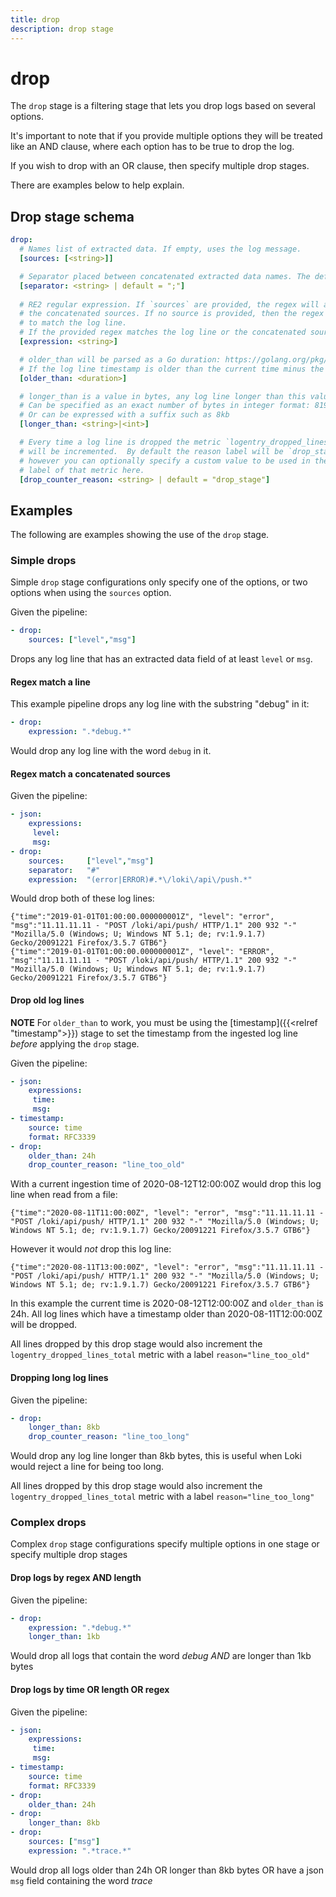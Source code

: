 ```yaml
---
title: drop
description: drop stage
---
```

# drop

The `drop` stage is a filtering stage that lets you drop logs based on several options. 

It's important to note that if you provide multiple options they will be treated like an AND clause,
where each option has to be true to drop the log.

If you wish to drop with an OR clause, then specify multiple drop stages.

There are examples below to help explain. 

## Drop stage schema

```yaml
drop:
  # Names list of extracted data. If empty, uses the log message.
  [sources: [<string>]]

  # Separator placed between concatenated extracted data names. The default separator is a semicolon.
  [separator: <string> | default = ";"]
  
  # RE2 regular expression. If `sources` are provided, the regex will attempt to match
  # the concatenated sources. If no source is provided, then the regex attempts 
  # to match the log line.
  # If the provided regex matches the log line or the concatenated sources, the line will be dropped.
  [expression: <string>]

  # older_than will be parsed as a Go duration: https://golang.org/pkg/time/#ParseDuration
  # If the log line timestamp is older than the current time minus the provided duration it will be dropped.
  [older_than: <duration>]

  # longer_than is a value in bytes, any log line longer than this value will be dropped.
  # Can be specified as an exact number of bytes in integer format: 8192
  # Or can be expressed with a suffix such as 8kb
  [longer_than: <string>|<int>]

  # Every time a log line is dropped the metric `logentry_dropped_lines_total` 
  # will be incremented.  By default the reason label will be `drop_stage` 
  # however you can optionally specify a custom value to be used in the `reason` 
  # label of that metric here.
  [drop_counter_reason: <string> | default = "drop_stage"]
```

## Examples

The following are examples showing the use of the `drop` stage.

### Simple drops

Simple `drop` stage configurations only specify one of the options, or two options when using the `sources` option.

Given the pipeline:

```yaml
- drop:
    sources: ["level","msg"]
```

Drops any log line that has an extracted data field of at least `level` or `msg`.

#### Regex match a line

This example pipeline drops any log line with the substring "debug" in it:

```yaml
- drop:
    expression: ".*debug.*"
```

Would drop any log line with the word `debug` in it.

#### Regex match a concatenated sources

Given the pipeline:

```yaml
- json:
    expressions:
     level:
     msg:
- drop:
    sources:     ["level","msg"]
    separator:   "#"
    expression:  "(error|ERROR)#.*\/loki\/api\/push.*"
```

Would drop both of these log lines:

```
{"time":"2019-01-01T01:00:00.000000001Z", "level": "error", "msg":"11.11.11.11 - "POST /loki/api/push/ HTTP/1.1" 200 932 "-" "Mozilla/5.0 (Windows; U; Windows NT 5.1; de; rv:1.9.1.7) Gecko/20091221 Firefox/3.5.7 GTB6"}
{"time":"2019-01-01T01:00:00.000000001Z", "level": "ERROR", "msg":"11.11.11.11 - "POST /loki/api/push/ HTTP/1.1" 200 932 "-" "Mozilla/5.0 (Windows; U; Windows NT 5.1; de; rv:1.9.1.7) Gecko/20091221 Firefox/3.5.7 GTB6"}
```

#### Drop old log lines

**NOTE** For `older_than` to work, you must be using the [timestamp]({{<relref "timestamp">}}) stage to set the timestamp from the ingested log line _before_ applying the `drop` stage.

Given the pipeline:

```yaml
- json:
    expressions:
     time:
     msg:
- timestamp:
    source: time
    format: RFC3339
- drop:
    older_than: 24h
    drop_counter_reason: "line_too_old"
```

With a current ingestion time of 2020-08-12T12:00:00Z would drop this log line when read from a file:

```
{"time":"2020-08-11T11:00:00Z", "level": "error", "msg":"11.11.11.11 - "POST /loki/api/push/ HTTP/1.1" 200 932 "-" "Mozilla/5.0 (Windows; U; Windows NT 5.1; de; rv:1.9.1.7) Gecko/20091221 Firefox/3.5.7 GTB6"}
```

However it would _not_ drop this log line:

```
{"time":"2020-08-11T13:00:00Z", "level": "error", "msg":"11.11.11.11 - "POST /loki/api/push/ HTTP/1.1" 200 932 "-" "Mozilla/5.0 (Windows; U; Windows NT 5.1; de; rv:1.9.1.7) Gecko/20091221 Firefox/3.5.7 GTB6"}
```

In this example the current time is 2020-08-12T12:00:00Z and `older_than` is 24h. All log lines which have a timestamp older than 2020-08-11T12:00:00Z will be dropped.

All lines dropped by this drop stage would also increment the `logentry_dropped_lines_total` metric with a label `reason="line_too_old"`

#### Dropping long log lines

Given the pipeline:

```yaml
- drop:
    longer_than: 8kb
    drop_counter_reason: "line_too_long"
```

Would drop any log line longer than 8kb bytes, this is useful when Loki would reject a line for being too long.

All lines dropped by this drop stage would also increment the `logentry_dropped_lines_total` metric with a label `reason="line_too_long"`

### Complex drops

Complex `drop` stage configurations specify multiple options in one stage or specify multiple drop stages

#### Drop logs by regex AND length

Given the pipeline:

```yaml
- drop:
    expression: ".*debug.*"
    longer_than: 1kb
```

Would drop all logs that contain the word _debug_ *AND* are longer than 1kb bytes

#### Drop logs by time OR length OR regex

Given the pipeline:

```yaml
- json:
    expressions:
     time:
     msg:
- timestamp:
    source: time
    format: RFC3339
- drop:
    older_than: 24h
- drop:
    longer_than: 8kb
- drop:
    sources: ["msg"]
    expression: ".*trace.*"
```

Would drop all logs older than 24h OR longer than 8kb bytes OR have a json `msg` field containing the word _trace_
